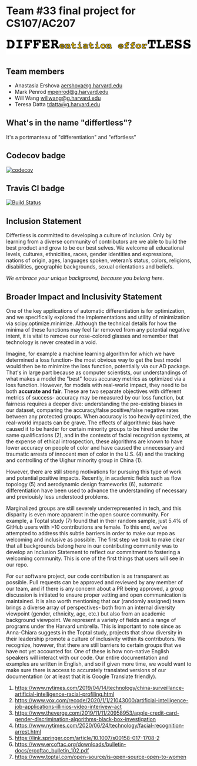 # Team #33 final project for CS107/AC207

![logo](https://github.com/differtless/cs107-FinalProject/blob/master/docs/img/differtless_logo.png)

## Team members

* Anastasia Ershova aershova@g.harvard.edu
* Mark Penrod mpenrod@g.harvard.edu
* Will Wang willwang@g.harvard.edu
* Teresa Datta tdatta@g.harvard.edu

## What's in the name "differtless"?

It's a portmanteau of "differentiation" and "effortless"

## Codecov badge

[![codecov](https://codecov.io/gh/differtless/cs107-FinalProject/branch/master/graph/badge.svg?token=AN6QT71WV9)](https://codecov.io/gh/differtless/cs107-FinalProject)

## Travis CI badge

[![Build Status](https://travis-ci.com/differtless/differtless.svg?branch=master)](https://travis-ci.com/differtless/differtless)

## Inclusion Statement 
Differtless is committed to developing a culture of inclusion. Only by learning from a diverse community of contributors are we able to build the best product and grow to be our best selves. We welcome all educational levels, cultures, ethnicities, races, gender identities and expressions, nations of origin, ages, languages spoken, veteran’s status, colors, religions, disabilities, geographic backgrounds, sexual orientations and beliefs.

*We embrace your unique background, because you belong here.*

## Broader Impact and Inclusivity Statement

One of the key applications of automatic differentiation is for optimization, and we specifically explored the implementations and utility of minimization via scipy.optimize.minimize. Although the technical details for how the minima of these functions may feel far removed from any potential negative intent, it is vital to remove our rose-colored glasses and remember that technology is never created in a void. 

Imagine, for example a machine learning algorithm for which we have determined a loss function- the most obvious way to get the best model would then be to minimize the loss function, potentially via our AD package. That's in large part because as computer scientists, our understandings of what makes a model the "best" focus accuracy metrics as optimized via a loss function. However, for models with real-world impact, they need to be both **accurate and fair**. These are two separate objectives with different metrics of success- accuracy may be measured by our loss function, but fairness requires a deeper dive:  understanding the pre-existing biases in our dataset, comparing the accuracy/false positive/false negative rates between any protected groups. 
When accuracy is too heavily optimized, the real-world impacts can be grave. The effects of algorithmic bias have caused it to be harder for certain minority groups to be hired under the same qualifications (2), and in the contexts of facial recognition systems, at the expense of ethical introspection, these algorithms are known to have lower accuracy on people of color and have caused the unnecessary and traumatic arrests of innocent men of color in the U.S. (4) and the tracking and controlling of the Uighur minority group in China (1).

However, there are still strong motivations for pursuing this type of work and potential positive impacts. Recently, in academic fields such as flow topology (5) and aerodynamic design frameworks (6), automatic differentiation have been used to advance the understanding of necessary and previouisly less understood problems.

Marginalized groups are still severely underrepresented in tech, and this disparity is even more apparent in the open source community. 
For example, a Toptal study (7) found that in their random sample, just 5.4% of GitHub users with >10 contributions are female.
To this end, we've attempted to address this subtle barriers in order to make our repo as welcoming and inclusive as possible. The first step we took to make clear that all backgrounds belong here in our contributing community was to develop an Inclusion Statement to reflect our commitment to fostering a welcoming community. This is one of the first things that users will see in our repo. 

For our software project, our code contribution is as transparent as possible. Pull requests can be approved and reviewed by any member of our team, and if there is any concern about a PR being approved, a group discussion is initiated to ensure proper vetting and open communication is maintained. 
It is also worth mentioning that our (randomly assigned) team brings a diverse array of perspectives- both from an internal diversity viewpoint (gender, ethnicity, age, etc.) but also from an academic background viewpoint. We represent a variety of fields and a range of programs under the Harvard umbrella.
This is important to note since as Anna-Chiara suggests in the Toptal study, projects that show diversity in their leadership promote a culture of inclusivity within its contributors. 
We recognize, however, that there are still barriers to certain groups that we have not yet accounted for. One of these is how non-native English speakers will interact with our code. Our entire documentation and examples are written in English, and so if given more time, we would want to make sure there is access to accurately translated versions of our documentation (or at least that it is Google Translate friendly).



1. https://www.nytimes.com/2019/04/14/technology/china-surveillance-artificial-intelligence-racial-profiling.html
2. https://www.vox.com/recode/2020/1/1/21043000/artificial-intelligence-job-applications-illinios-video-interivew-act
3. https://www.theverge.com/2019/11/11/20958953/apple-credit-card-gender-discrimination-algorithms-black-box-investigation
4. https://www.nytimes.com/2020/06/24/technology/facial-recognition-arrest.html
5. https://link.springer.com/article/10.1007/s00158-017-1708-2
6. https://www.ercoftac.org/downloads/bulletin-docs/ercoftac_bulletin_102.pdf 
7. https://www.toptal.com/open-source/is-open-source-open-to-women 
